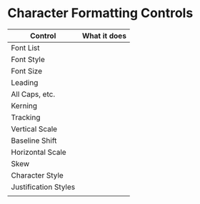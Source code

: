 # Character Formatting Controls

| Control | What it does |
| --- | --- |
| Font List |  |
| Font Style |  |
| Font Size |  |
| Leading |  |
| All Caps, etc. |  |
| Kerning |  |
| Tracking |  |
| Vertical Scale |  |
| Baseline Shift |  |
| Horizontal Scale |  |
| Skew |  |
| Character Style |  |
| Justification Styles |  |
|  |  |

